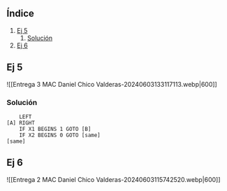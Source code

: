 
## Índice

1. [Ej 5](#ej-5)
	1. [Solución](#soluci%C3%B3n)
1. [Ej 6](#ej-6)

## Ej 5
![[Entrega 3 MAC Daniel Chico Valderas-20240603133117113.webp|600]]
### Solución

```
	LEFT
[A] RIGHT
	IF X1 BEGINS 1 GOTO [B]
	IF X2 BEGINS 0 GOTO [same]
[same]
```

## Ej 6
![[Entrega 2 MAC Daniel Chico Valderas-20240603115742520.webp|600]]
